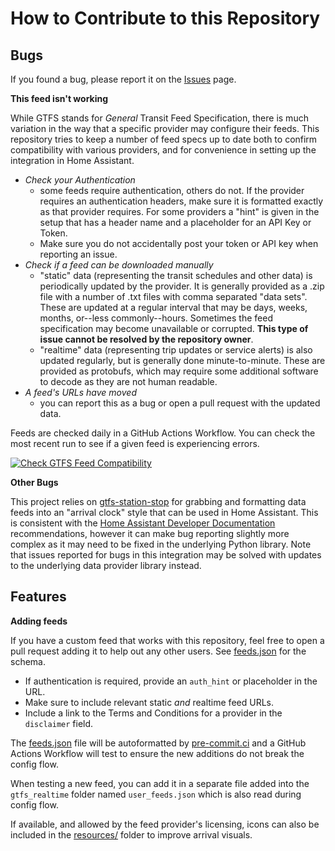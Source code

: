 # How to Contribute to this Repository

## Bugs

If you found a bug, please report it on the [Issues](https://github.com/bcpearce/homeassistant-gtfs-realtime/issues) page. 

**This feed isn't working**

While GTFS stands for *General* Transit Feed Specification, there is much variation in the way that a specific provider may configure their feeds. This repository tries to keep a number of feed specs up to date both to confirm compatibility with various providers, and for convenience in setting up the integration in Home Assistant. 

- *Check your Authentication* 
  - some feeds require authentication, others do not. If the provider requires an authentication headers, make sure it is formatted exactly as that provider requires. For some providers a "hint" is given in the setup that has a header name and a placeholder for an API Key or Token. 
  - Make sure you do not accidentally post your token or API key when reporting an issue. 
- *Check if a feed can be downloaded manually* 
  - "static" data (representing the transit schedules and other data) is periodically updated by the provider.  It is generally provided as a .zip file with a number of .txt files with comma separated "data sets". These are updated at a regular interval that may be days, weeks, months, or--less commonly--hours. Sometimes the feed specification may become unavailable or corrupted. **This type of issue cannot be resolved by the repository owner**. 
  - "realtime" data (representing trip updates or service alerts) is also updated regularly, but is generally done minute-to-minute. These are provided as protobufs, which may require some additional software to decode as they are not human readable. 
- *A feed's URLs have moved* 
  - you can report this as a bug or open a pull request with the updated data. 

Feeds are checked daily in a GitHub Actions Workflow. You can check the most recent run to see if a given feed is experiencing errors. 

[![Check GTFS Feed Compatibility](https://github.com/bcpearce/homeassistant-gtfs-realtime/actions/workflows/feed_compatibility.yaml/badge.svg)](https://github.com/bcpearce/homeassistant-gtfs-realtime/actions/workflows/feed_compatibility.yaml)

**Other Bugs**

This project relies on [gtfs-station-stop](https://github.com/bcpearce/gtfs-station-stop) for grabbing and formatting data feeds into an "arrival clock" style that can be used in Home Assistant. This is consistent with the [Home Assistant Developer Documentation](https://developers.home-assistant.io/docs/creating_platform_index#interfacing-with-devices) recommendations, however it can make bug reporting slightly more complex as it may need to be fixed in the underlying Python library. Note that issues reported for bugs in this integration may be solved with updates to the underlying data provider library instead. 

## Features

**Adding feeds**

If you have a custom feed that works with this repository, feel free to open a pull request adding it to help out any other users. See [feeds.json](/custom_components/gtfs_realtime/feeds.json) for the schema. 
- If authentication is required, provide an `auth_hint` or placeholder in the URL. 
- Make sure to include relevant static *and* realtime feed URLs. 
- Include a link to the Terms and Conditions for a provider in the `disclaimer` field. 

The [feeds.json](/custom_components/gtfs_realtime/feeds.json) file will be autoformatted by [pre-commit.ci](https://pre-commit.ci/) and a GitHub Actions Workflow will test to ensure the new additions do not break the config flow. 

When testing a new feed, you can add it in a separate file added into the `gtfs_realtime` folder named `user_feeds.json` which is also read during config flow. 

If available, and allowed by the feed provider's licensing, icons can also be included in the [resources/](resources/) folder to improve arrival visuals. 